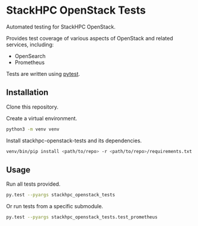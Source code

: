 # StackHPC OpenStack Tests

Automated testing for StackHPC OpenStack.

Provides test coverage of various aspects of OpenStack and related services, including:

* OpenSearch
* Prometheus

Tests are written using [pytest](https://docs.pytest.org/).

## Installation

Clone this repository.

Create a virtual environment.

```sh
python3 -m venv venv
```

Install stackhpc-openstack-tests and its dependencies.

```sh
venv/bin/pip install <path/to/repo> -r <path/to/repo>/requirements.txt
```

## Usage

Run all tests provided.

```sh
py.test --pyargs stackhpc_openstack_tests
```

Or run tests from a specific submodule.

```sh
py.test --pyargs stackhpc_openstack_tests.test_prometheus
```
